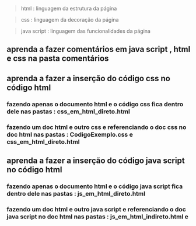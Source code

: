>html : linguagem da estrutura da página

>css : linguagem da decoração da página

>java script : linguagem das funcionalidades da página 

## aprenda a fazer comentários em java script , html e css na pasta comentários 

## aprenda a fazer a inserção do código css no código html 
### fazendo apenas o documento html e o código css fica dentro dele nas pastas  : css_em_html_direto.html 
### fazendo um doc html e outro css e referenciando o doc css no doc html nas pastas  : CodigoExemplo.css e css_em_html_direto.html 

## aprenda a fazer a inserção do código java script no código html 
###  fazendo apenas o documento html e o código java script fica dentro dele nas pastas : js_em_html_direto.html 
### fazendo um doc html e outro java script e referenciando o doc java script no doc html nas pastas  : js_em_html_indireto.html e 
